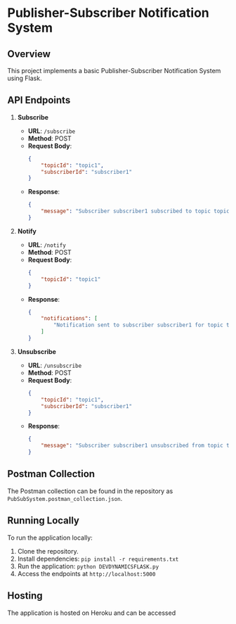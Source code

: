 # Publisher-Subscriber Notification System

## Overview

This project implements a basic Publisher-Subscriber Notification System using Flask.

## API Endpoints

1. **Subscribe**
   - **URL**: `/subscribe`
   - **Method**: POST
   - **Request Body**:
     ```json
     {
         "topicId": "topic1",
         "subscriberId": "subscriber1"
     }
     ```
   - **Response**:
     ```json
     {
         "message": "Subscriber subscriber1 subscribed to topic topic1"
     }
     ```

2. **Notify**
   - **URL**: `/notify`
   - **Method**: POST
   - **Request Body**:
     ```json
     {
         "topicId": "topic1"
     }
     ```
   - **Response**:
     ```json
     {
         "notifications": [
             "Notification sent to subscriber subscriber1 for topic topic1"
         ]
     }
     ```

3. **Unsubscribe**
   - **URL**: `/unsubscribe`
   - **Method**: POST
   - **Request Body**:
     ```json
     {
         "topicId": "topic1",
         "subscriberId": "subscriber1"
     }
     ```
   - **Response**:
     ```json
     {
         "message": "Subscriber subscriber1 unsubscribed from topic topic1"
     }
     ```

## Postman Collection

The Postman collection can be found in the repository as `PubSubSystem.postman_collection.json`.

## Running Locally

To run the application locally:
1. Clone the repository.
2. Install dependencies: `pip install -r requirements.txt`
3. Run the application: `python DEVDYNAMICSFLASK.py`
4. Access the endpoints at `http://localhost:5000`

## Hosting

The application is hosted on Heroku and can be accessed 
